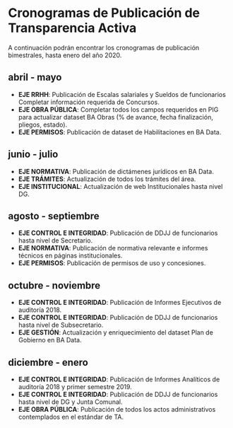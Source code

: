 # Cronogramas de Publicación de Transparencia Activa

A continuación podrán encontrar los cronogramas de publicación bimestrales, hasta enero del año 2020.

## abril - mayo

- **EJE RRHH**: Publicación de Escalas salariales y Sueldos de funcionarios Completar información requerida de Concursos.
- **EJE OBRA PÚBLICA**: Completar todos los campos requeridos en PIG para actualizar dataset BA Obras (% de avance, fecha finalización, pliegos, estado).
- **EJE PERMISOS**: Publicación de dataset de Habilitaciones en BA Data.

## junio - julio

- **EJE NORMATIVA**: Publicación de dictámenes jurídicos en BA Data.
- **EJE TRÁMITES**: Actualización de todos los trámites del área.
- **EJE INSTITUCIONAL**: Actualización de web Institucionales hasta nivel DG.

## agosto - septiembre
				
- **EJE CONTROL E INTEGRIDAD**: Publicación de DDJJ de funcionarios hasta nivel de Secretario.
- **EJE NORMATIVA**: Publicación de normativa relevante e informes técnicos en páginas institucionales.
- **EJE PERMISOS**: Publicación de permisos de uso y concesiones.

 ## octubre - noviembre
- **EJE CONTROL E INTEGRIDAD**: Publicación de Informes Ejecutivos de auditoría 2018.
- **EJE CONTROL E INTEGRIDAD**: Publicación de DDJJ de funcionarios hasta nivel de Subsecretario.
- **EJE GESTIÓN**: Actualización y enriquecimiento del dataset Plan de Gobierno en BA Data.

## diciembre - enero
- **EJE CONTROL E INTEGRIDAD**: Publicación de Informes Analíticos de auditoría 2018 y primer semestre 2019.
- **EJE CONTROL E INTEGRIDAD**: Publicación de DDJJ de funcionarios hasta nivel de DG y Junta Comunal.
- **EJE OBRA PÚBLICA**: Publicación de todos los actos administrativos contemplados en el estándar de TA.
